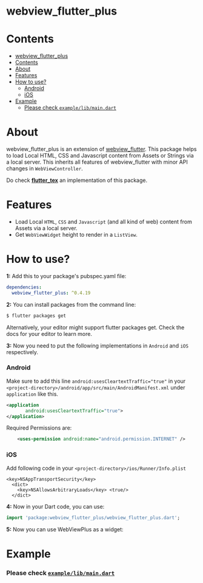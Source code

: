 # webview_flutter_plus

# Contents
- [webview\_flutter\_plus](#webview_flutter_plus)
- [Contents](#contents)
- [About](#about)
- [Features](#features)
- [How to use?](#how-to-use)
    - [Android](#android)
    - [iOS](#ios)
- [Example](#example)
    - [Please check `example/lib/main.dart`](#please-check-examplelibmaindart)

# About
webview_flutter_plus is an extension of [webview_flutter](https://pub.dartlang.org/packages/webview_flutter). This package helps to load Local HTML, CSS and Javascript content from Assets or Strings via a local server. This inherits all features of webview_flutter with minor API changes in `WebViewController`.

Do check [**flutter_tex**](https://pub.dartlang.org/packages/flutter_tex) an implementation of this package.

# Features
- Load Local `HTML`, `CSS` and `Javascript` (and all kind of web) content from Assets via a local server.
- Get `WebViewWidget` height to render in a `ListView`.

# How to use?
**1:** Add this to your package's pubspec.yaml file:

```yaml
dependencies:
  webview_flutter_plus: ^0.4.19
```

**2:** You can install packages from the command line:

```bash
$ flutter packages get
```

Alternatively, your editor might support flutter packages get. Check the docs for your editor to learn more.


**3:** Now you need to put the following implementations in `Android` and `iOS` respectively.

### Android
Make sure to add this line `android:usesCleartextTraffic="true"` in your `<project-directory>/android/app/src/main/AndroidManifest.xml` under `application` like this.
```xml
<application
       android:usesCleartextTraffic="true">
</application>
```

Required Permissions are:
```xml
    <uses-permission android:name="android.permission.INTERNET" />
```

### iOS
Add following code in your `<project-directory>/ios/Runner/Info.plist`
```plist
<key>NSAppTransportSecurity</key>
  <dict>
    <key>NSAllowsArbitraryLoads</key> <true/>
  </dict>
```

**4:** Now in your Dart code, you can use:

```dart
import 'package:webview_flutter_plus/webview_flutter_plus.dart'; 
```

**5:** Now you can use WebViewPlus as a widget:

# Example

### Please check [`example/lib/main.dart`](https://github.com/Shahxad-Akram/webview_flutter_plus/blob/master/example/lib/main.dart)